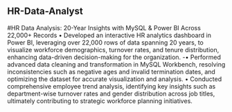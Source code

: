 ## HR-Data-Analyst
#HR Data Analysis: 20-Year Insights with MySQL & Power BI Across 22,000+ Records
•  Developed an interactive HR analytics dashboard in Power BI, leveraging over 22,000 rows of data spanning 20 years, to visualize workforce demographics, turnover rates, and tenure distribution, enhancing data-driven decision-making for the organization.
-•  Performed advanced data cleaning and transformation in MySQL Workbench, resolving inconsistencies such as negative ages and invalid termination dates, and optimizing the dataset for accurate visualization and analysis.
•  Conducted comprehensive employee trend analysis, identifying key insights such as department-wise turnover rates and gender distribution across job titles, ultimately contributing to strategic workforce planning initiatives.
